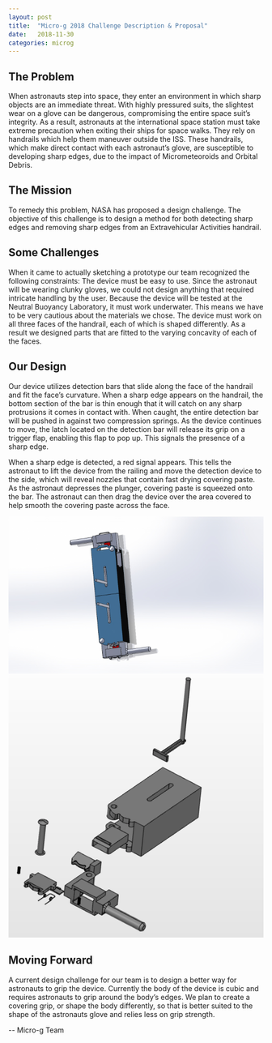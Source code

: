 ```yaml
---
layout: post
title:  "Micro-g 2018 Challenge Description & Proposal"
date:   2018-11-30
categories: microg
---
```


## The Problem
When astronauts step into space, they enter an environment in which sharp objects are an immediate threat. With highly pressured suits, the slightest wear on a glove can be dangerous, compromising the entire space suit’s integrity. As a result, astronauts at the international space station must take extreme precaution when exiting their ships for space walks. They rely on handrails which help them maneuver outside the ISS. These handrails, which make direct contact with each astronaut’s glove, are susceptible to developing sharp edges, due to the impact of Micrometeoroids and Orbital Debris.

## The Mission
To remedy this problem, NASA has proposed a design challenge. The objective of this challenge is to design a method for both detecting sharp edges and removing sharp edges from an Extravehicular Activities handrail.

## Some Challenges
When it came to actually sketching a prototype our team recognized the following constraints:
The device must be easy to use. Since the astronaut will be wearing clunky gloves, we could not design anything that required intricate handling by the user.
Because the device will be tested at the Neutral Buoyancy Laboratory, it must work underwater. This means we have to be very cautious about the materials we chose.
The device must work on all three faces of the handrail, each of which is shaped differently. As a result we designed parts that are fitted to the varying concavity of each of the faces.

## Our Design
Our device utilizes detection bars that slide along the face of the handrail and fit the face’s curvature. When a sharp edge appears on the handrail, the bottom section of the bar is thin enough that it will catch on any sharp protrusions it comes in contact with. When caught, the entire detection bar will be pushed in against two compression springs. As the device continues to move, the latch located on the detection bar will release its grip on a trigger flap, enabling this flap to pop up. This signals the presence of a sharp edge.

When a sharp edge is detected, a red signal appears. This tells the astronaut to lift the device from the railing and move the detection device to the side, which will reveal nozzles that contain fast drying covering paste. As the astronaut depresses the plunger, covering paste is squeezed onto the bar. The astronaut can then drag the device over the area covered to help smooth the covering paste across the face.

<p align="center">
	<img src="/assets/media/img/microg/2018-12-1-proposal-1.png">
  <img src="/assets/media/img/microg/2018-12-1-proposal-2.png">
</p>

## Moving Forward
A current design challenge for our team is to design a better way for astronauts to grip the device. Currently the body of the device is cubic and requires astronauts to grip around the body’s edges. We plan to create a covering grip, or shape the body differently, so that is better suited to the shape of the astronauts glove and relies less on grip strength.

-- Micro-g Team
